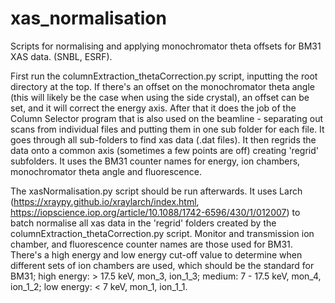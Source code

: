 # xas_normalisation
Scripts for normalising and applying monochromator theta offsets for BM31 XAS data. (SNBL, ESRF).

First run the columnExtraction_thetaCorrection.py script, inputting the root directory at the top. If there's an offset on the monochromator theta angle
(this will likely be the case when using the side crystal), an offset can be set, and it will correct the energy axis. After that it does the job of the 
Column Selector program that is also used on the beamline - separating out scans from individual files and putting them in one sub folder for each file. 
It goes through all sub-folders to find xas data (.dat files). It then regrids the data onto a common axis (sometimes a few points are off) creating 
'regrid' subfolders. It uses the BM31 counter names for energy, ion chambers, monochromator theta angle and fluorescence.

The xasNormalisation.py script should be run afterwards. It uses Larch (https://xraypy.github.io/xraylarch/index.html, https://iopscience.iop.org/article/10.1088/1742-6596/430/1/012007) to batch normalise all xas data in the 
'regrid' folders created by the columnExtraction_thetaCorrection.py script. Monitor and transmission ion chamber, and fluorescence counter names are those 
used for BM31. There's a high energy and low energy cut-off value to determine when different sets of ion chambers are used, which should be the standard for BM31; high energy: > 17.5 keV, mon_3, ion_1_3; medium: 7 - 17.5 keV, mon_4, ion_1_2; low energy: < 7 keV, mon_1, ion_1_1.
